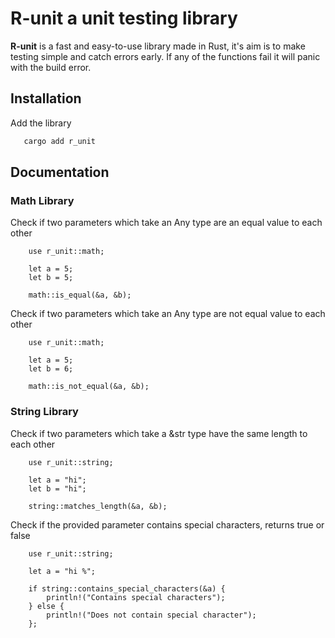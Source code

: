 # R-unit a unit testing library

**R-unit** is a fast and easy-to-use library made in Rust, it's aim is to make testing simple and catch errors early.
If any of the functions fail it will panic with the build error.

## Installation

Add the library
```bash
   cargo add r_unit 
```

## Documentation

### Math Library

Check if two parameters which take an Any type are an equal value to each other
```
    use r_unit::math;

    let a = 5;
    let b = 5;

    math::is_equal(&a, &b);
```

Check if two parameters which take an Any type are not equal value to each other
```
    use r_unit::math;

    let a = 5;
    let b = 6;
    
    math::is_not_equal(&a, &b);
```

### String Library

Check if two parameters which take a &str type have the same length to each other 
```
    use r_unit::string;

    let a = "hi";
    let b = "hi";

    string::matches_length(&a, &b);
```

Check if the provided parameter contains special characters, returns true or false
```
    use r_unit::string;

    let a = "hi %";

    if string::contains_special_characters(&a) {
        println!("Contains special characters");
    } else {
        println!("Does not contain special character");
    };
```